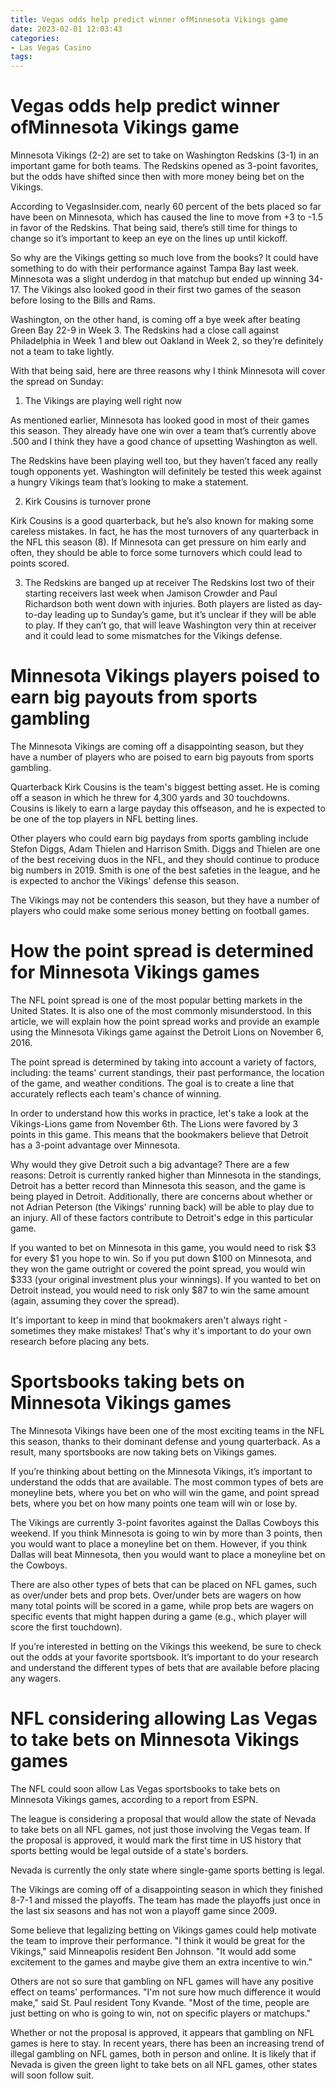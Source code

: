 ```yaml
---
title: Vegas odds help predict winner ofMinnesota Vikings game
date: 2023-02-01 12:03:43
categories:
- Las Vegas Casino
tags:
---
```



#  Vegas odds help predict winner ofMinnesota Vikings game

Minnesota Vikings (2-2) are set to take on Washington Redskins (3-1) in an important game for both teams. The Redskins opened as 3-point favorites, but the odds have shifted since then with more money being bet on the Vikings.

According to VegasInsider.com, nearly 60 percent of the bets placed so far have been on Minnesota, which has caused the line to move from +3 to -1.5 in favor of the Redskins. That being said, there’s still time for things to change so it’s important to keep an eye on the lines up until kickoff.

So why are the Vikings getting so much love from the books? It could have something to do with their performance against Tampa Bay last week. Minnesota was a slight underdog in that matchup but ended up winning 34-17. The Vikings also looked good in their first two games of the season before losing to the Bills and Rams.

Washington, on the other hand, is coming off a bye week after beating Green Bay 22-9 in Week 3. The Redskins had a close call against Philadelphia in Week 1 and blew out Oakland in Week 2, so they’re definitely not a team to take lightly.

With that being said, here are three reasons why I think Minnesota will cover the spread on Sunday:

1) The Vikings are playing well right now

As mentioned earlier, Minnesota has looked good in most of their games this season. They already have one win over a team that’s currently above .500 and I think they have a good chance of upsetting Washington as well.

The Redskins have been playing well too, but they haven’t faced any really tough opponents yet. Washington will definitely be tested this week against a hungry Vikings team that’s looking to make a statement.

2) Kirk Cousins is turnover prone

Kirk Cousins is a good quarterback, but he’s also known for making some careless mistakes. In fact, he has the most turnovers of any quarterback in the NFL this season (8). If Minnesota can get pressure on him early and often, they should be able to force some turnovers which could lead to points scored.


3) The Redskins are banged up at receiver
The Redskins lost two of their starting receivers last week when Jamison Crowder and Paul Richardson both went down with injuries. Both players are listed as day-to-day leading up to Sunday’s game, but it’s unclear if they will be able to play. If they can’t go, that will leave Washington very thin at receiver and it could lead to some mismatches for the Vikings defense.

#  Minnesota Vikings players poised to earn big payouts from sports gambling

The Minnesota Vikings are coming off a disappointing season, but they have a number of players who are poised to earn big payouts from sports gambling.

Quarterback Kirk Cousins is the team's biggest betting asset. He is coming off a season in which he threw for 4,300 yards and 30 touchdowns. Cousins is likely to earn a large payday this offseason, and he is expected to be one of the top players in NFL betting lines.

Other players who could earn big paydays from sports gambling include Stefon Diggs, Adam Thielen and Harrison Smith. Diggs and Thielen are one of the best receiving duos in the NFL, and they should continue to produce big numbers in 2019. Smith is one of the best safeties in the league, and he is expected to anchor the Vikings' defense this season.

The Vikings may not be contenders this season, but they have a number of players who could make some serious money betting on football games.

#  How the point spread is determined for Minnesota Vikings games

The NFL point spread is one of the most popular betting markets in the United States. It is also one of the most commonly misunderstood. In this article, we will explain how the point spread works and provide an example using the Minnesota Vikings game against the Detroit Lions on November 6, 2016.

The point spread is determined by taking into account a variety of factors, including: the teams' current standings, their past performance, the location of the game, and weather conditions. The goal is to create a line that accurately reflects each team's chance of winning.

In order to understand how this works in practice, let's take a look at the Vikings-Lions game from November 6th. The Lions were favored by 3 points in this game. This means that the bookmakers believe that Detroit has a 3-point advantage over Minnesota.

Why would they give Detroit such a big advantage? There are a few reasons: Detroit is currently ranked higher than Minnesota in the standings, Detroit has a better record than Minnesota this season, and the game is being played in Detroit. Additionally, there are concerns about whether or not Adrian Peterson (the Vikings' running back) will be able to play due to an injury. All of these factors contribute to Detroit's edge in this particular game.

If you wanted to bet on Minnesota in this game, you would need to risk $3 for every $1 you hope to win. So if you put down $100 on Minnesota, and they won the game outright or covered the point spread, you would win $333 (your original investment plus your winnings). If you wanted to bet on Detroit instead, you would need to risk only $87 to win the same amount (again, assuming they cover the spread).

It's important to keep in mind that bookmakers aren't always right - sometimes they make mistakes! That's why it's important to do your own research before placing any bets.

#  Sportsbooks taking bets on Minnesota Vikings games

The Minnesota Vikings have been one of the most exciting teams in the NFL this season, thanks to their dominant defense and young quarterback. As a result, many sportsbooks are now taking bets on Vikings games.

If you’re thinking about betting on the Minnesota Vikings, it’s important to understand the odds that are available. The most common types of bets are moneyline bets, where you bet on who will win the game, and point spread bets, where you bet on how many points one team will win or lose by.

The Vikings are currently 3-point favorites against the Dallas Cowboys this weekend. If you think Minnesota is going to win by more than 3 points, then you would want to place a moneyline bet on them. However, if you think Dallas will beat Minnesota, then you would want to place a moneyline bet on the Cowboys.

There are also other types of bets that can be placed on NFL games, such as over/under bets and prop bets. Over/under bets are wagers on how many total points will be scored in a game, while prop bets are wagers on specific events that might happen during a game (e.g., which player will score the first touchdown).

If you’re interested in betting on the Vikings this weekend, be sure to check out the odds at your favorite sportsbook. It’s important to do your research and understand the different types of bets that are available before placing any wagers.

#  NFL considering allowing Las Vegas to take bets on Minnesota Vikings games

The NFL could soon allow Las Vegas sportsbooks to take bets on Minnesota Vikings games, according to a report from ESPN.

The league is considering a proposal that would allow the state of Nevada to take bets on all NFL games, not just those involving the Vegas team. If the proposal is approved, it would mark the first time in US history that sports betting would be legal outside of a state's borders.

Nevada is currently the only state where single-game sports betting is legal.

The Vikings are coming off of a disappointing season in which they finished 8-7-1 and missed the playoffs. The team has made the playoffs just once in the last six seasons and has not won a playoff game since 2009.

Some believe that legalizing betting on Vikings games could help motivate the team to improve their performance.
"I think it would be great for the Vikings," said Minneapolis resident Ben Johnson. "It would add some excitement to the games and maybe give them an extra incentive to win."

Others are not so sure that gambling on NFL games will have any positive effect on teams' performances.
"I'm not sure how much difference it would make," said St. Paul resident Tony Kvande. "Most of the time, people are just betting on who is going to win, not on specific players or matchups."

Whether or not the proposal is approved, it appears that gambling on NFL games is here to stay. In recent years, there has been an increasing trend of illegal gambling on NFL games, both in person and online. It is likely that if Nevada is given the green light to take bets on all NFL games, other states will soon follow suit.